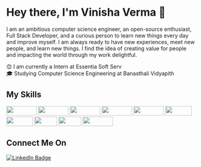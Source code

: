 # Hey there, I'm Vinisha Verma 👋

I am an ambitious computer science engineer, an open-source enthusiast, Full Stack Developer, and a curious person to learn new things every day and improve myself. I am always ready to have new experiences, meet new people, and learn new things. I find the idea of creating value for people and impacting the world through my work delightful.
  
😊 I am currently a Intern at Essentia Soft Serv  
🎓 Studying Computer Science Engineering at Banasthali Vidyapith

## My Skills

<img src="https://img.shields.io/badge/-ReactJS-grey?style=flat-square&logo=react" width="80" height="25" />  <img src="https://img.shields.io/badge/-NodeJS-green?style=flat-square&logo=node.js" width="80" height="25" />
<img src="https://img.shields.io/badge/-Python-darkgrey?style=flat-square&logo=python" width="80" height="25" />
<img src="https://img.shields.io/badge/-MongoDB-brightgreen?style=flat-square&logo=mongodb" width="80" height="25" />
<img src="https://img.shields.io/badge/-HTML5-orange?style=flat-square&logo=html5" width="80" height="25" />
<img src="https://img.shields.io/badge/-CSS3-blue?style=flat-square&logo=css3" width="70" height="25" />
<img src="https://img.shields.io/badge/-C/C++-purple?style=flat-square&logo=cplusplus" width="70" height="25" />
<img src="https://img.shields.io/badge/-OOPS-red?style=flat-square&logo=java" width="60" height="25" />
<img src="https://img.shields.io/badge/-Git-orange?style=flat-square&logo=git" width="60" height="25" />
<img src="https://img.shields.io/badge/-GitHub-black?style=flat-square&logo=github" width="80" height="25" />

## Connect Me On

[![LinkedIn Badge](https://img.shields.io/badge/-LinkedIn-blue?style=flat-square&logo=linkedin&logoColor=white)](https://www.linkedin.com/in/vinisha-verma/)


<!--
**vermavinii/vermavinii** is a ✨ _special_ ✨ repository because its `README.md` (this file) appears on your GitHub profile.

Here are some ideas to get you started:

- 🔭 I’m currently working on ...
- 🌱 I’m currently learning ...
- 👯 I’m looking to collaborate on ...
- 🤔 I’m looking for help with ...
- 💬 Ask me about ...
- 📫 How to reach me: ...
- 😄 Pronouns: ...
- ⚡ Fun fact: ...
-->

